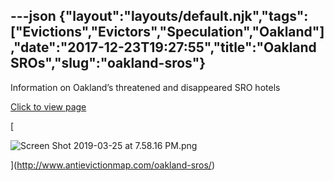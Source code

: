 ---json
{"layout":"layouts/default.njk","tags":["Evictions","Evictors","Speculation","Oakland"],"date":"2017-12-23T19:27:55","title":"Oakland SROs","slug":"oakland-sros"}
---

Information on Oakland’s threatened and disappeared SRO hotels

[Click to view page](http://www.antievictionmap.com/oakland-sros/)

[

![Screen Shot 2019-03-25 at 7.58.16 PM.png](https://images.squarespace-cdn.com/content/v1/52b7d7a6e4b0b3e376ac8ea2/1553569127590-RBJCIISI94J12RSWJQC7/ke17ZwdGBToddI8pDm48kJFC3kcbG1nzsjROJy5J4RcUqsxRUqqbr1mOJYKfIPR7LoDQ9mXPOjoJoqy81S2I8N_N4V1vUb5AoIIIbLZhVYxCRW4BPu10St3TBAUQYVKcjGVut7OZaI_kUjhvyuz_xdUNa2GPXLGCXmK3krFkdch3qJE8gqRFpWRQ_GT2EV1P/Screen+Shot+2019-03-25+at+7.58.16+PM.png)

](http://www.antievictionmap.com/oakland-sros/)